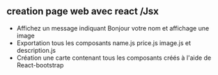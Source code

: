 ## creation page web avec react /Jsx
* Affichez un message  indiquant Bonjour votre nom et affichage une image
* Exportation tous les composants  name.js price.js image.js et description.js
* Création une carte contenant tous les composants créés à l'aide de React-bootstrap

